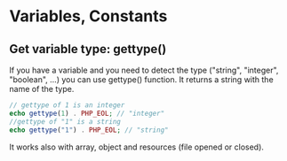 # Variables, Constants

## Get variable type: gettype()

If you have a variable and you need to detect the type ("string", "integer", "boolean", ...) you can use gettype() function.
It returns a string with the name of the type.
```php
// gettype of 1 is an integer
echo gettype(1) . PHP_EOL; // "integer"
//gettype of "1" is a string
echo gettype("1") . PHP_EOL; // "string"
```

It works also with array, object and resources (file opened or closed).
